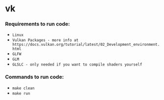 # vk

### Requirements to run code:
- `Linux`
- `Vulkan Packages - more info at https://docs.vulkan.org/tutorial/latest/02_Development_environment.html`
- `GLFW`
- `GLM`
- `GLSLC - only needed if you want to compile shaders yourself`

### Commands to run code:
- `make clean`
- `make run`
